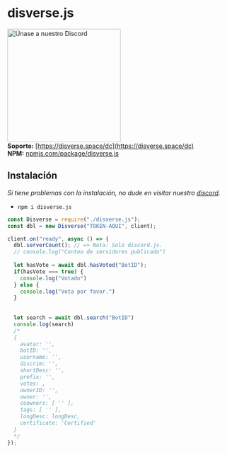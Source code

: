 # disverse.js
<a href="https://disverse.space/dc" target="_blank"><img src="https://cdn.cleris.me/Ry9D" alt="Únase a nuestro Discord" width="256"></a><br>
**Soporte:** [https://disverse.space/dc](https://disverse.space/dc) <br>
**NPM:** [npmjs.com/package/disverse.js](https://www.npmjs.com/package/disverse.js)<br>

## Instalación
*Si tiene problemas con la instalación, no dude en visitar nuestro [discord](https://disverse.space/dc).*
- `npm i disverse.js`

```js
const Disverse = require("./disverse.js");
const dbl = new Disverse("TOKEN-AQUI", client);

client.on("ready", async () => {
  dbl.serverCount(); // => Nota: Solo discord.js.
  // console.log("Conteo de servidores publicado")
  
  let hasVote = await dbl.hasVoted("BotID");
  if(hasVote === true) {
    console.log("Votado")
  } else {
    console.log("Vota por favor.")
  }
  
  
  let search = await dbl.search("BotID")
  console.log(search)
  /*
  {
    avatar: '',
    botID: '',
    username: '',
    discrim: '',
    shortDesc: '',
    prefix: '',
    votes: ,
    ownerID: '',
    owner: '',
    coowners: [ '' ],
    tags: [ '' ],
    longDesc: longDesc,
    certificate: 'Certified'
  }
  */
});
```

